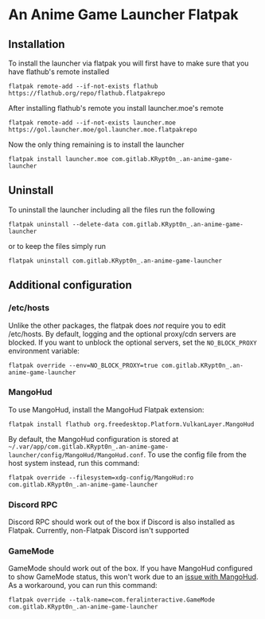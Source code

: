 # An Anime Game Launcher Flatpak

## Installation

To install the launcher via flatpak you will first have to make sure that you have flathub's remote installed

```
flatpak remote-add --if-not-exists flathub https://flathub.org/repo/flathub.flatpakrepo
```

After installing flathub's remote you install launcher.moe's remote

```
flatpak remote-add --if-not-exists launcher.moe https://gol.launcher.moe/gol.launcher.moe.flatpakrepo
```

Now the only thing remaining is to install the launcher

```
flatpak install launcher.moe com.gitlab.KRypt0n_.an-anime-game-launcher
```

## Uninstall

To uninstall the launcher including all the files run the following

```
flatpak uninstall --delete-data com.gitlab.KRypt0n_.an-anime-game-launcher
```

or to keep the files simply run

```
flatpak uninstall com.gitlab.KRypt0n_.an-anime-game-launcher
```

## Additional configuration

### /etc/hosts

Unlike the other packages, the flatpak does _not_ require you to edit /etc/hosts. By default, logging and the optional proxy/cdn servers are blocked. If you want to unblock the optional servers, set the `NO_BLOCK_PROXY` environment variable:

```
flatpak override --env=NO_BLOCK_PROXY=true com.gitlab.KRypt0n_.an-anime-game-launcher
```

### MangoHud

To use MangoHud, install the MangoHud Flatpak extension:

```
flatpak install flathub org.freedesktop.Platform.VulkanLayer.MangoHud
```

By default, the MangoHud configuration is stored at `~/.var/app/com.gitlab.KRypt0n_.an-anime-game-launcher/config/MangoHud/MangoHud.conf`. To use the config file from the host system instead, run this command:

```
flatpak override --filesystem=xdg-config/MangoHud:ro com.gitlab.KRypt0n_.an-anime-game-launcher
```

### Discord RPC

Discord RPC should work out of the box if Discord is also installed as Flatpak. Currently, non-Flatpak Discord isn't supported

### GameMode

GameMode should work out of the box. If you have MangoHud configured to show GameMode status, this won't work due to an [issue with MangoHud](https://github.com/flightlessmango/MangoHud/issues/685). As a workaround, you can run this command:

```
flatpak override --talk-name=com.feralinteractive.GameMode com.gitlab.KRypt0n_.an-anime-game-launcher
```
